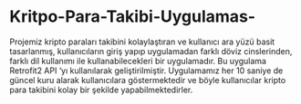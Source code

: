 # Kritpo-Para-Takibi-Uygulamas-
Projemiz kripto paraları takibini kolaylaştıran ve kullanıcı ara yüzü basit tasarlanmış, kullanıcıların giriş yapıp uygulamadan farklı döviz cinslerinden, farklı dil kullanımı ile kullanabilecekleri bir uygulamadır.  Bu uygulama Retrofit2 API ‘yı kullanılarak geliştirilmiştir. Uygulamamız her 10 saniye de güncel kuru alarak kullanıcılara göstermektedir ve böyle kullanıcılar kripto para takibini kolay bir şekilde yapabilmektedirler. 
